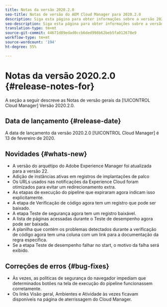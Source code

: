 ```yaml
---
title: Notas da versão 2020.2.0
seo-title: Notas de versão do AEM Cloud Manager para 2020.2.0
description: Siga esta página para obter informações sobre a versão 2020.2.0 do Cloud Manager
seo-description: Siga esta página para obter informações sobre a versão 2020.2.0 do AEM Cloud Manager
translation-type: tm+mt
source-git-commit: 44671d89edad0ccb6ded998b62beb5fa012678e9
workflow-type: tm+mt
source-wordcount: '194'
ht-degree: 55%

---
```


# Notas da versão 2020.2.0 {#release-notes-for}

A seção a seguir descreve as Notas de versão gerais da [!UICONTROL Cloud Manager] Versão 2020.2.0.

## Data de lançamento {#release-date}

A data de lançamento da versão 2020.2.0 [!UICONTROL Cloud Manager] é 13 de fevereiro de 2020.

## Novidades {#whats-new}

* A versão do arquétipo do Adobe Experience Manager foi atualizada para a versão 22.
* Adição de instâncias ativas em registros de implantações de palco
* Os URLs usados nas notificações da Experience Cloud foram otimizados para evitar um redirecionamento extra.
* As etapas de execução do pipeline que expiraram agora indicam isso explicitamente.
* A etapa de Verificação de código agora tem um registro que pode ser baixado.
* A etapa Teste de segurança agora tem um registro baixável.
* A lista de páginas acessadas durante o Teste de desempenho agora pode ser baixada.
* A planilha que contém os problemas detectados durante a verificação de código agora tem uma coluna com um link para a documentação da regra específica.
* Se a etapa Teste de desempenho falhar no start, o motivo da falha será exibido.

## Correções de erros {#bug-fixes}

* Às vezes, as políticas de segurança do navegador impediam que determinados botões na tela de execução do pipeline funcionassem corretamente.
* Os links Visão geral, Ambientes e Atividade às vezes ficavam disponíveis na página de aterrissagem do Cloud Manager.
